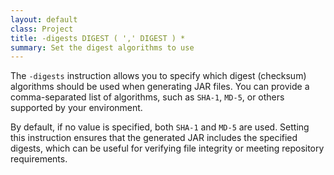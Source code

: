 ```yaml
---
layout: default
class: Project
title: -digests DIGEST ( ',' DIGEST ) * 
summary: Set the digest algorithms to use
---
```


The `-digests` instruction allows you to specify which digest (checksum) algorithms should be used when generating JAR files. You can provide a comma-separated list of algorithms, such as `SHA-1`, `MD-5`, or others supported by your environment.

By default, if no value is specified, both `SHA-1` and `MD-5` are used. Setting this instruction ensures that the generated JAR includes the specified digests, which can be useful for verifying file integrity or meeting repository requirements.




